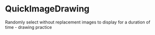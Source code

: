 # QuickImageDrawing
Randomly select without replacement images to display for a duration of time - drawing practice
